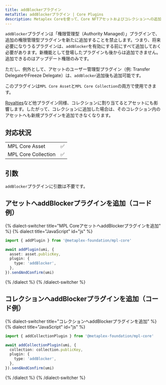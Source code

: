 ```yaml
---
title: addBlockerプラグイン
metaTitle: addBlockerプラグイン | Core Plugins
description: Metaplex Coreを使って、Core NFTアセットおよびコレクションへの追加プラグインの追加をブロックする方法を学びます。
---
```


`addBlocker`プラグインは「権限管理型（Authority Managed）」プラグインで、追加の権限管理型プラグインを新たに追加することを禁止します。つまり、将来必要になりうるプラグインは、`addBlocker`を有効にする前にすべて追加しておく必要があります。新機能として登場したプラグインも後からは追加できません。追加できるのはアップデート権限のみです。

ただし、例外として、アセットのユーザー管理型プラグイン（例: Transfer DelegateやFreeze Delegate）は、`addBlocker`追加後も追加可能です。

このプラグインは`MPL Core Asset`と`MPL Core Collection`の両方で使用できます。

[Royalties](/core/plugins/royalties)など他プラグイン同様、コレクションに割り当てるとアセットにも影響します。したがって、コレクションに追加した場合は、そのコレクション内のアセットへも新規プラグインを追加できなくなります。

## 対応状況

|                     |     |
| ------------------- | --- |
| MPL Core Asset      | ✅  |
| MPL Core Collection | ✅  |

## 引数

`addBlocker`プラグインに引数は不要です。

## アセットへaddBlockerプラグインを追加（コード例）

{% dialect-switcher title="MPL CoreアセットへaddBlockerプラグインを追加" %}
{% dialect title="JavaScript" id="js" %}

```ts
import { addPlugin } from '@metaplex-foundation/mpl-core'

await addPlugin(umi, {
  asset: asset.publicKey,
  plugin: {
    type: 'addBlocker',
  },
}).sendAndConfirm(umi)
```

{% /dialect %}
{% /dialect-switcher %}

## コレクションへaddBlockerプラグインを追加（コード例）

{% dialect-switcher title="コレクションへaddBlockerプラグインを追加" %}
{% dialect title="JavaScript" id="js" %}

```ts
import { addCollectionPlugin } from '@metaplex-foundation/mpl-core'

await addCollectionPlugin(umi, {
  collection: collection.publicKey,
  plugin: {
    type: 'addBlocker',
  },
}).sendAndConfirm(umi)
```

{% /dialect %}
{% /dialect-switcher %}

